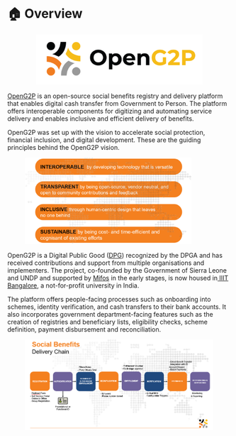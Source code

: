 # 🏠 Overview



<div align="center">

<figure><img src=".gitbook/assets/Open G2P Horizontal Logo@2x.png" alt="" width="375"><figcaption></figcaption></figure>

</div>

[OpenG2P](https://openg2p.org) is an open-source social benefits registry and delivery platform that enables digital cash transfer from Government to Person. The platform offers interoperable components for digitizing and automating service delivery and enables inclusive and efficient delivery of benefits.&#x20;

OpenG2P was set up with the vision to accelerate social protection, financial inclusion, and digital development. These are the guiding principles behind the OpenG2P vision.

<figure><img src=".gitbook/assets/guiding-principles.png" alt="" width="375"><figcaption></figcaption></figure>

OpenG2P is a Digital Public Good ([DPG](https://digitalpublicgoods.net/registry/openg2p.html)) recognized by the DPGA and has received contributions and support from multiple organisations and implementers. The project, co-founded by the Government of Sierra Leone and UNDP and supported by [Mifos](https://mifos.org) in the early stages, is now housed in[ IIIT Bangalore](https://www.iiitb.ac.in/), a not-for-profit university in India.

The platform offers people-facing processes such as onboarding into schemes, identity verification, and cash transfers to their bank accounts. It also incorporates government department-facing features such as the creation of registries and beneficiary lists, eligibility checks, scheme definition, payment disbursement and reconciliation.

<figure><img src=".gitbook/assets/social-protection-delivery-chain (3).png" alt=""><figcaption></figcaption></figure>
